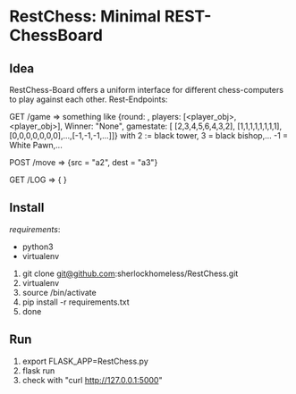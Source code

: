 # RestChess: Minimal REST-ChessBoard

## Idea

RestChess-Board offers a uniform interface for different chess-computers to play against each other.
Rest-Endpoints:

GET /game => something like {round: <int>, players: [<player_obj>, <player_obj>], Winner: "None", gamestate: [
  [2,3,4,5,6,4,3,2], [1,1,1,1,1,1,1,1], [0,0,0,0,0,0,0],...,[-1,-1,-1,...]]}
  with 2 := black tower, 3 = black bishop,... -1 = White Pawn,...
  
POST /move => {src = "a2", dest = "a3"}

GET /LOG => { <history of all moves>}

## Install

*requirements*:
* python3
* virtualenv

1. git clone git@github.com:sherlockhomeless/RestChess.git
2. virtualenv <somename>
3. source <somename>/bin/activate
4. pip install -r requirements.txt
5. done

## Run

1. export FLASK_APP=RestChess.py
2. flask run
3. check with "curl http://127.0.0.1:5000"